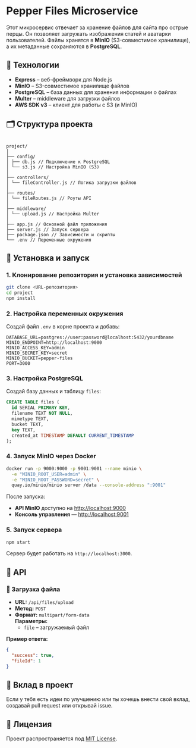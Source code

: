 # Pepper Files Microservice

Этот микросервис отвечает за хранение файлов для сайта про острые перцы. Он позволяет загружать изображения статей и аватарки пользователей. Файлы хранятся в **MinIO** (S3-совместимое хранилище), а их метаданные сохраняются в **PostgreSQL**.

## 🔧 Технологии

- **Express** – веб-фреймворк для Node.js
- **MinIO** – S3-совместимое хранилище файлов
- **PostgreSQL** – база данных для хранения информации о файлах
- **Multer** – middleware для загрузки файлов
- **AWS SDK v3** – клиент для работы с S3 (и MinIO)

## 🗂️ Структура проекта

```

project/
│
├── config/
│ ├── db.js // Подключение к PostgreSQL
│ └── s3.js // Настройка MinIO (S3)
│
├── controllers/
│ └── fileController.js // Логика загрузки файлов
│
├── routes/
│ └── fileRoutes.js // Роуты API
│
├── middleware/
│ └── upload.js // Настройка Multer
│
├── app.js // Основной файл приложения
├── server.js // Запуск сервера
├── package.json // Зависимости и скрипты
└── .env // Переменные окружения

```

## 🚀 Установка и запуск

### 1. Клонирование репозитория и установка зависимостей

```bash
git clone <URL-репозитория>
cd project
npm install
```

### 2. Настройка переменных окружения

Создай файл `.env` в корне проекта и добавь:

```env
DATABASE_URL=postgres://user:password@localhost:5432/yourdbname
MINIO_ENDPOINT=http://localhost:9000
MINIO_ACCESS_KEY=admin
MINIO_SECRET_KEY=secret
MINIO_BUCKET=pepper-files
PORT=3000
```

### 3. Настройка PostgreSQL

Создай базу данных и таблицу `files`:

```sql
CREATE TABLE files (
  id SERIAL PRIMARY KEY,
  filename TEXT NOT NULL,
  mimetype TEXT,
  bucket TEXT,
  key TEXT,
  created_at TIMESTAMP DEFAULT CURRENT_TIMESTAMP
);
```

### 4. Запуск MinIO через Docker

```bash
docker run -p 9000:9000 -p 9001:9001 --name minio \
  -e "MINIO_ROOT_USER=admin" \
  -e "MINIO_ROOT_PASSWORD=secret" \
  quay.io/minio/minio server /data --console-address ":9001"
```

После запуска:

- **API MinIO** доступно на [http://localhost:9000](http://localhost:9000)
- **Консоль управления** — [http://localhost:9001](http://localhost:9001)

### 5. Запуск сервера

```bash
npm start
```

Сервер будет работать на `http://localhost:3000`.

## 📡 API

### 🔼 Загрузка файла

- **URL:** `/api/files/upload`
- **Метод:** `POST`
- **Формат:** `multipart/form-data`  
  **Параметры:**
  - `file` – загружаемый файл

**Пример ответа:**

```json
{
  "success": true,
  "fileId": 1
}
```

## 🤝 Вклад в проект

Если у тебя есть идеи по улучшению или ты хочешь внести свой вклад, создавай pull request или открывай issue.

## 📄 Лицензия

Проект распространяется под [MIT License](LICENSE).

